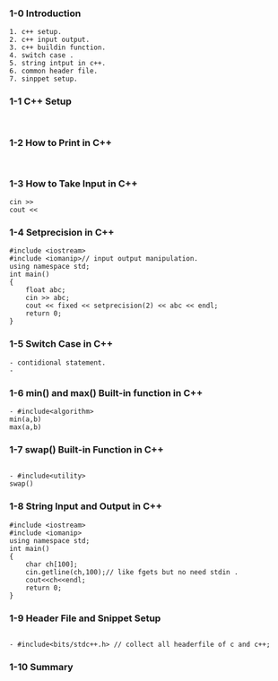 ### 1-0 Introduction

```
1. c++ setup.
2. c++ input output.
3. c++ buildin function.
4. switch case .
5. string intput in c++.
6. common header file.
7. sinppet setup.
```

### 1-1 C++ Setup

```


```
### 1-2 How to Print in C++

```


```
### 1-3 How to Take Input in C++

```
cin >>
cout <<

```
### 1-4 Setprecision in C++

```
#include <iostream>
#include <iomanip>// input output manipulation.
using namespace std;
int main()
{
    float abc;
    cin >> abc;
    cout << fixed << setprecision(2) << abc << endl;
    return 0;
}

```
### 1-5 Switch Case in C++

```
- contidional statement. 
- 

```
### 1-6 min() and max() Built-in function in C++

```
- #include<algorithm>
min(a,b)
max(a,b)

```
### 1-7 swap() Built-in Function in C++

```

- #include<utility>
swap()

```
### 1-8 String Input and Output in C++

```
#include <iostream>
#include <iomanip>
using namespace std;
int main()
{
    char ch[100];
    cin.getline(ch,100);// like fgets but no need stdin .
    cout<<ch<<endl;
    return 0;
}

```

### 1-9 Header File and Snippet Setup

```

- #include<bits/stdc++.h> // collect all headerfile of c and c++;

```

### 1-10 Summary

```


```